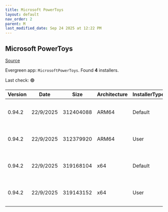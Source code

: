 ```yaml
---
title: Microsoft PowerToys
layout: default
nav_order: 2
parent: M
last_modified_date: Sep 24 2025 at 12:22 PM
---
```


## Microsoft PowerToys

[Source](https://github.com/microsoft/PowerToys/)

Evergreen app: `MicrosoftPowerToys`. Found **4** installers.

Last check: 🟢

| Version | Date      | Size      | Architecture | InstallerType | Type | URI                                                                                                                                                                                                          |
| ------- | --------- | --------- | ------------ | ------------- | ---- | ------------------------------------------------------------------------------------------------------------------------------------------------------------------------------------------------------------ |
| 0.94.2  | 22/9/2025 | 312404088 | ARM64        | Default       | exe  | [https://github.com/microsoft/PowerToys/releases/download/v0.94.2/PowerToysSetup-0.94.2-arm64.exe](https://github.com/microsoft/PowerToys/releases/download/v0.94.2/PowerToysSetup-0.94.2-arm64.exe)         |
| 0.94.2  | 22/9/2025 | 312379920 | ARM64        | User          | exe  | [https://github.com/microsoft/PowerToys/releases/download/v0.94.2/PowerToysUserSetup-0.94.2-arm64.exe](https://github.com/microsoft/PowerToys/releases/download/v0.94.2/PowerToysUserSetup-0.94.2-arm64.exe) |
| 0.94.2  | 22/9/2025 | 319168104 | x64          | Default       | exe  | [https://github.com/microsoft/PowerToys/releases/download/v0.94.2/PowerToysSetup-0.94.2-x64.exe](https://github.com/microsoft/PowerToys/releases/download/v0.94.2/PowerToysSetup-0.94.2-x64.exe)             |
| 0.94.2  | 22/9/2025 | 319143152 | x64          | User          | exe  | [https://github.com/microsoft/PowerToys/releases/download/v0.94.2/PowerToysUserSetup-0.94.2-x64.exe](https://github.com/microsoft/PowerToys/releases/download/v0.94.2/PowerToysUserSetup-0.94.2-x64.exe)     |
